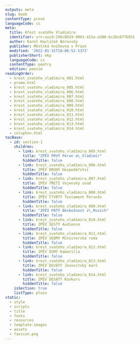 ```yaml
---
outputs: meta
slug: book
contentType: prose
languageCode: cs
meta:
  title: Křest svatého Vladimíra
  identifier: urn:uuid:296c0919-9963-415a-a386-6c26c077b931
  author: Karel Havlíček Borovský
  publisher: Městská knihovna v Praze
  modified: '2022-01-31T18:06:52.537Z'
  publisherShort: mkp
  languageCode: cs
  contentType: poetry
  edition: poezie
readingOrder:
  - krest_svateho_vladimira_001.html
  - promo.html
  - krest_svateho_vladimira_005.html
  - krest_svateho_vladimira_006.html
  - krest_svateho_vladimira_007.html
  - krest_svateho_vladimira_008.html
  - krest_svateho_vladimira_009.html
  - krest_svateho_vladimira_010.html
  - krest_svateho_vladimira_011.html
  - krest_svateho_vladimira_012.html
  - krest_svateho_vladimira_013.html
  - krest_svateho_vladimira_014.html
  - colophon.html
tocBase:
  - id: section-1
    children:
      - link: krest_svateho_vladimira_005.html
        title: "ZPĚV PRVÝ Perun a\_Vladimír"
        hiddenTitle: false
      - link: krest_svateho_vladimira_006.html
        title: ZPĚV DRUHÝ Hospodářství
        hiddenTitle: false
      - link: krest_svateho_vladimira_007.html
        title: ZPĚV TŘETÍ Vojenský soud
        hiddenTitle: false
      - link: krest_svateho_vladimira_008.html
        title: ZPĚV ČTVRTÝ Testament Perunův
        hiddenTitle: false
      - link: krest_svateho_vladimira_009.html
        title: "ZPĚV PÁTÝ Bezbožnost v\_Rusích"
        hiddenTitle: false
      - link: krest_svateho_vladimira_010.html
        title: ZPĚV ŠESTÝ Audience
        hiddenTitle: false
      - link: krest_svateho_vladimira_011.html
        title: ZPĚV SEDMÝ Ministerská rada
        hiddenTitle: false
      - link: krest_svateho_vladimira_012.html
        title: ZPĚV OSMÝ Kamarilla
        hiddenTitle: false
      - link: krest_svateho_vladimira_013.html
        title: ZPĚV DEVÁTÝ Jezovitský marš
        hiddenTitle: false
      - link: krest_svateho_vladimira_014.html
        title: ZPĚV DESÁTÝ Konkurs
        hiddenTitle: false
    isSection: true
    listType: plain
static:
  - style
  - scripts
  - title
  - fonts
  - resources
  - template-images
  - assets
  - favicon.png
---
```

